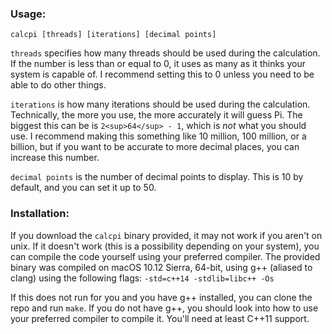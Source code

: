 ### Usage:
`calcpi [threads] [iterations] [decimal points]`

`threads` specifies how many threads should be used during the calculation. If the number is less than or equal to 0, it uses as many as it thinks your system is capable of. I recommend setting this to 0 unless you need to be able to do other things.

`iterations` is how many iterations should be used during the calculation. Technically, the more you use, the more accurately it will guess Pi. The biggest this can be is `2<sup>64</sup> - 1`, which is *not* what you should use. I recommend making this something like 10 million, 100 million, or a billion, but if you want to be accurate to more decimal places, you can increase this number.

`decimal points` is the number of decimal points to display. This is 10 by default, and you can set it up to 50.

### Installation:
If you download the `calcpi` binary provided, it may not work if you aren't on unix. If it doesn't work (this is a possibility depending on your system), you can compile the code yourself using your preferred compiler. The provided binary was compiled on macOS 10.12 Sierra, 64-bit, using g++ (aliased to clang) using the following flags: `-std=c++14 -stdlib=libc++ -Os`

If this does not run for you and you have g++ installed, you can clone the repo and run `make`. If you do not have g++, you should look into how to use your preferred compiler to compile it. You'll need at least C++11 support.
